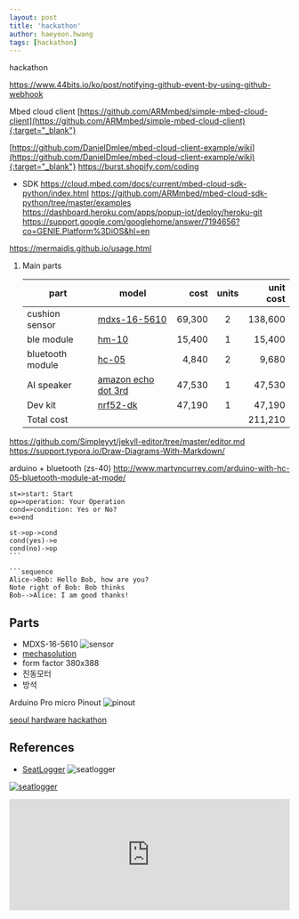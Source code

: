 ```yaml
---
layout: post
title: 'hackathon' 
author: haeyeon.hwang
tags: [hackathon]
---
```


hackathon

https://www.44bits.io/ko/post/notifying-github-event-by-using-github-webhook

Mbed cloud client 
[https://github.com/ARMmbed/simple-mbed-cloud-client](https://github.com/ARMmbed/simple-mbed-cloud-client){:target="_blank"}

[https://github.com/DanielDmlee/mbed-cloud-client-example/wiki](https://github.com/DanielDmlee/mbed-cloud-client-example/wiki){:target="_blank"}
https://burst.shopify.com/coding

* SDK
https://cloud.mbed.com/docs/current/mbed-cloud-sdk-python/index.html
https://github.com/ARMmbed/mbed-cloud-sdk-python/tree/master/examples
https://dashboard.heroku.com/apps/popup-iot/deploy/heroku-git
https://support.google.com/googlehome/answer/7194656?co=GENIE.Platform%3DiOS&hl=en

https://mermaidjs.github.io/usage.html

1. Main parts

    part|model|cost|units|unit cost
    ---|---|---:|:---:|---:
    cushion sensor|[mdxs-16-5610](http://mechasolution.com/shop/goods/goods_view.php?goodsno=577041&category=)|69,300|2|138,600
    ble module|[hm-10](http://mechasolution.com/shop/goods/goods_view.php?goodsno=330423&category=)|15,400|1|15,400
    bluetooth module|[hc-05](http://mechasolution.com/shop/goods/goods_view.php?goodsno=330592&category=)|4,840|2|9,680
    AI speaker|[amazon echo dot 3rd](http://shopping.interpark.com/product/productInfo.do?prdNo=6312843869&dispNo=016001&bizCd=P01415&utm_medium=affiliate&utm_source=danawa&utm_campaign=shop_p11736_p01415&utm_content=main)|47,530|1|47,530
    Dev kit|[nrf52-dk](https://kr.mouser.com/ProductDetail/949-NRF52-DK)|47,190|1|47,190
    Total cost||||211,210



https://github.com/Simpleyyt/jekyll-editor/tree/master/editor.md
https://support.typora.io/Draw-Diagrams-With-Markdown/

arduino + bluetooth
(zs-40)
http://www.martyncurrey.com/arduino-with-hc-05-bluetooth-module-at-mode/


```flow
st=>start: Start
op=>operation: Your Operation
cond=>condition: Yes or No?
e=>end

st->op->cond
cond(yes)->e
cond(no)->op
​```

```sequence
Alice->Bob: Hello Bob, how are you?
Note right of Bob: Bob thinks
Bob-->Alice: I am good thanks!
```

## Parts
* MDXS-16-5610
![sensor](https://www.eleparts.co.kr/data/EPX/J3M/FJ/170721103701db27131ae089c12fa702.jpg)
* [mechasolution](http://mechasolution.com/shop/goods/goods_view.php?goodsno=577041&category=129028)
* form factor 380x388
* 진동모터
* 방석

Arduino Pro micro Pinout
![pinout](https://lh6.googleusercontent.com/qa__mwS4wO7TeeMnV6T1COCtxGFQe6s8UpB_3vEhsobmy2r1gU0VS14An7yW_sqJP1TeHE2sJGmhJjOotfEL1wsxBJc63hZbXuP4MeFlEcr5BUHCO_9qWoyLMOe8fQiDwIqhnwQ)

[seoul hardware hackathon](https://www.seoulhackathon.org/)

## References
* [SeatLogger](http://footlogger.com/hp_seatlogger/)
![seatlogger](http://footlogger.com/hp_seatlogger/wp-content/uploads/2014/11/mid.jpg)

[![seatlogger](https://img.youtube.com/vi/fDXSxP5kO74/0.jpg)](https://www.youtube.com/watch?v=fDXSxP5kO74)

<iframe width="100%" height="200" src="https://www.youtube.com/embed/fDXSxP5kO74" frameborder="0" allowfullscreen></iframe>

